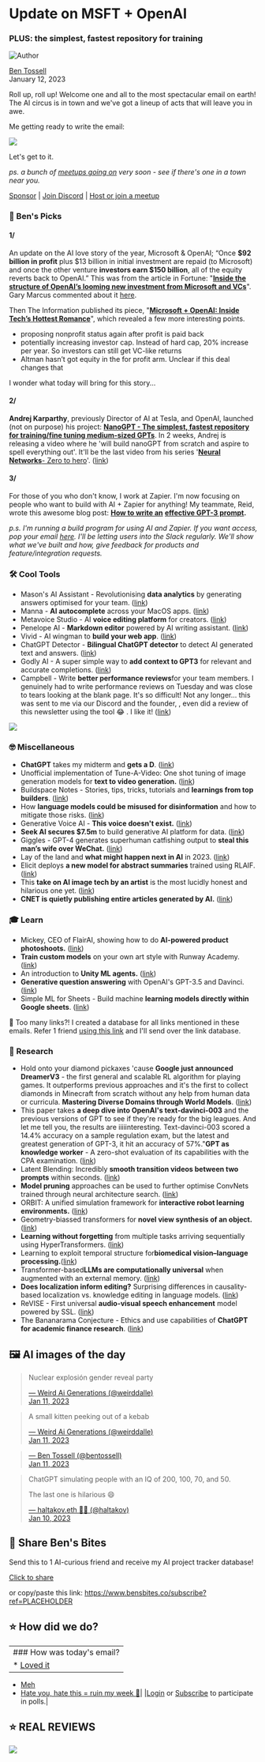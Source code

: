 # Update on MSFT + OpenAI

### PLUS: the simplest, fastest repository for training

![Author](https://media.beehiiv.com/cdn-cgi/image/fit=scale-down,format=auto,onerror=redirect,quality=80/uploads/user/profile_picture/fc858b4d-39e3-4be1-abf4-2b55504e21a2/thumb_uJ4UYake_400x400.jpg)

[Ben Tossell](https://www.twitter.com/bentossell)\
January 12, 2023

Roll up, roll up! Welcome one and all to the most spectacular email on earth! The AI circus is in town and we've got a lineup of acts that will leave you in awe.

Me getting ready to write the email:

![](https://media.beehiiv.com/cdn-cgi/image/fit=scale-down,format=auto,onerror=redirect,quality=80/uploads/asset/file/34708aa9-789e-4233-bfb9-c6fa33821acd/giphy__4_.gif)

Let's get to it.

*ps. a bunch of [meetups going on](https://meetups.bensbites.co/) very soon - see if there's one in a town near you.*

[Sponsor](https://sponsor.bensbites.co/) | [Join Discord](https://discord.gg/qd92NKjDdE) | [Host or join a meetup](https://meetups.bensbites.co/)

### 🤌 Ben's Picks

#### 1/

An update on the AI love story of the year, Microsoft & OpenAI; “Once **$92 billion in profit** plus $13 billion in initial investment are repaid (to Microsoft) and once the other venture **investors earn $150 billion**, all of the equity reverts back to OpenAI.” This was from the article in Fortune: "**[Inside the structure of OpenAI’s looming new investment from Microsoft and VCs](https://fortune.com/2023/01/11/structure-openai-investment-microsoft/)**". Gary Marcus commented about it [here](https://garymarcus.substack.com/p/is-microsoft-about-to-get-the-deal).

Then The Information published its piece, "**[Microsoft + OpenAI: Inside Tech’s Hottest Romance](https://www.theinformation.com/articles/microsoft-openai-inside-techs-hottest-romance?rc=bdorru)**", which revealed a few more interesting points.

- proposing nonprofit status again after profit is paid back
- potentially increasing investor cap. Instead of hard cap, 20% increase per year. So investors can still get VC-like returns
- Altman hasn’t got equity in the for profit arm. Unclear if this deal changes that

I wonder what today will bring for this story...

#### 2/

**Andrej Karparthy**, previously Director of AI at Tesla, and OpenAI, launched (not on purpose) his project: [**NanoGPT - The simplest, fastest repository for training/fine tuning medium-sized GPTs**](https://github.com/karpathy/nanoGPT). In 2 weeks, Andrej is releasing a video where he 'will build nanoGPT from scratch and aspire to spell everything out'. It'll be the last video from his series '**[Neural Networks](https://www.youtube.com/playlist?list=PLAqhIrjkxbuWI23v9cThsA9GvCAUhRvKZ)**[- Zero to hero](https://www.youtube.com/playlist?list=PLAqhIrjkxbuWI23v9cThsA9GvCAUhRvKZ)'. ([<u>link</u>](https://www.youtube.com/playlist?list=PLAqhIrjkxbuWI23v9cThsA9GvCAUhRvKZ))

#### 3/

For those of you who don't know, I work at Zapier. I'm now focusing on people who want to build with AI + Zapier for anything! My teammate, Reid, wrote this awesome blog post: **[How to write an](https://zapier.com/blog/gpt-3-prompt/)** **[effective GPT-3 prompt](https://zapier.com/blog/gpt-3-prompt/).**

*p.s. I'm running a build program for using AI and Zapier. If you want access, pop your email [here](https://ai.zapier.app/sign-up). I'll be letting users into the Slack regularly. We'll show what we've built and how, give feedback for products and feature/integration requests.*

### 🛠️ Cool Tools

- Mason's AI Assistant - Revolutionising **data analytics** by generating answers optimised for your team. ([<u>link</u>](https://mason.app/blog/introducing-ai-assistant))
- Manna - **AI autocomplete** across your MacOS apps. ([<u>link</u>](https://docs.google.com/forms/d/e/1FAIpQLScdhiz0c0g74vr7pRlctPjoAZUtVQm3Yi4s1xEn1go-7atiJw/viewform))
- Metavoice Studio - AI **voice editing platform** for creators. ([<u>link</u>](https://studio.themetavoice.xyz/))
- Penelope AI - **Markdown editor** powered by AI writing assistant. ([<u>link</u>](https://penelopeai.com/))
- Vivid - AI wingman to **build your web app**. ([<u>link</u>](https://www.vivid.lol/))
- ChatGPT Detector - **Bilingual ChatGPT detector** to detect AI generated text and answers. ([<u>link</u>](https://huggingface.co/spaces/Hello-SimpleAI/chatgpt-detector-single))
- Godly AI - A super simple way to **add context to GPT3** for relevant and accurate completions. ([<u>link</u>](https://godly.ai/))
- Campbell - Write **better performance reviews**for your team members. I genuinely had to write performance reviews on Tuesday and was close to tears looking at the blank page. It's so difficult! Not any longer... this was sent to me via our Discord and the founder, , even did a review of this newsletter using the tool 😂 . I like it! ([<u>link</u>](https://review.gobudapest.io/))

![](https://media.beehiiv.com/cdn-cgi/image/fit=scale-down,format=auto,onerror=redirect,quality=80/uploads/asset/file/01462f2c-f32f-4f35-be8a-272531c5d01d/CleanShot_2023-01-12_at_01.16.472x.png)

### 🤓 Miscellaneous

- **ChatGPT** takes my midterm and **gets a D**. ([<u>link</u>](https://betonit.substack.com/p/chatgpt-takes-my-midterm-and-gets))
- Unofficial implementation of Tune-A-Video: One shot tuning of image generation models for **text to video generation.** ([<u>link</u>](https://github.com/bryandlee/Tune-A-Video))
- Buildspace Notes - Stories, tips, tricks, tutorials and **learnings from top builders**. ([<u>link</u>](https://buildspace.so/notes))
- How **language models could be misused for disinformation** and how to mitigate those risks. ([<u>link</u>](https://openai.com/blog/forecasting-misuse/))
- Generative Voice AI - **This voice doesn't exist.** ([<u>link</u>](https://blog.elevenlabs.io/enter-the-new-year-with-a-bang/))
- **Seek AI secures $7.5m** to build generative AI platform for data. ([<u>link</u>](https://twitter.com/sarahrnagy/status/1613220253894381568?s=20\&t=luzqnJHYk-LQrQOBlCwg3w))
- Giggles - GPT-4 generates superhuman catfishing output to **steal this man’s wife over WeChat.** ([<u>link</u>](https://twitter.com/blader/status/1613222192451571713?s=20\&t=Qz49cJYAF7sYAQHmMpGx7Q))
- Lay of the land and **what might happen next in AI** in 2023. ([<u>link</u>](https://twitter.com/RamaswmySridhar/status/1613271413020037120?s=20\&t=dbhpRiin-Wz51fVJ8UuZjg))
- Elicit deploys **a new model for abstract summaries** trained using RLAIF. ([<u>link</u>](https://twitter.com/Charlie43375818/status/1612569402129678336?s=20\&t=Iu-gYTsd3MDgEMibmcHiGw))
- This **take on AI image tech by an artist** is the most lucidly honest and hilarious one yet. ([<u>link</u>](https://twitter.com/StrangeNative/status/1613358469226328066?s=20\&t=OrWFICHw8CNq2UJiN5ANLQ))
- **CNET is quietly publishing entire articles generated by AI.** ([<u>link</u>](https://futurism.com/the-byte/cnet-publishing-articles-by-ai))

### 🎓 Learn

- Mickey, CEO of FlairAI, showing how to do **AI-powered product photoshoots.** ([link](https://twitter.com/mickeyxfriedman/status/1613251965634465792))
- **Train custom models** on your own art style with Runway Academy. ([<u>link</u>](https://twitter.com/runwayml/status/1613183261211070464?s=20\&t=wSxQPX-iN7fmk8OWbFtmhA))
- An introduction to **Unity ML agents.** ([<u>link</u>](https://huggingface.co/deep-rl-course/unit5/introduction))
- **Generative question answering** with OpenAI's GPT-3.5 and Davinci. ([<u>link</u>](https://youtu.be/dRUIGgNBvVk))
- Simple ML for Sheets - Build machine **learning models directly within Google sheets**. ([link](https://twitter.com/sumanth_077/status/1613083118235422721))

👋 Too many links?! I created a database for all links mentioned in these emails. Refer 1 friend [using this link](https://www.bensbites.co/subscribe?ref=PLACEHOLDER) and I'll send over the link database.

### 🔬 Research

- Hold onto your diamond pickaxes 'cause **Google just announced DreamerV3** - the first general and scalable RL algorithm for playing games. It outperforms previous approaches and it's the first to collect diamonds in Minecraft from scratch without any help from human data or curricula. **Mastering Diverse Domains through World Models**. ([<u>link</u>](https://arxiv.org/abs/2301.04104v1))
- This paper takes **a deep dive into OpenAI's text-davinci-003** and the previous versions of GPT to see if they're ready for the big leagues. And let me tell you, the results are iiiiinteresting. Text-davinci-003 scored a 14.4% accuracy on a sample regulation exam, but the latest and greatest generation of GPT-3, it hit an accuracy of 57%."**GPT as knowledge worker** - A zero-shot evaluation of its capabilities with the CPA examination. ([<u>link</u>](https://arxiv.org/abs/2301.04408))
- Latent Blending: Incredibly **smooth transition videos between two prompts** within seconds. ([<u>link</u>](https://github.com/lunarring/latentblending))
- **Model pruning** approaches can be used to further optimise ConvNets trained through neural architecture search. ([<u>link</u>](https://arxiv.org/abs/2301.04502))
- ORBIT: A unified simulation framework for **interactive robot learning environments.** ([<u>link</u>](http://arxiv.org/abs/2301.04195))
- Geometry-biassed transformers for **novel view synthesis of an object.** ([<u>link</u>](https://arxiv.org/abs/2301.04650))
- **Learning without forgetting** from multiple tasks arriving sequentially using HyperTransformers. ([<u>link</u>](https://arxiv.org/abs/2301.04584))
- Learning to exploit temporal structure for**biomedical vision–language processing.**([<u>link</u>](http://arxiv.org/abs/2301.04558))
- Transformer-based**LLMs are computationally universal** when augmented with an external memory. ([<u>link</u>](https://arxiv.org/abs/2301.04589))
- **Does localization inform editing?** Surprising differences in causality-based localization vs. knowledge editing in language models. ([<u>link</u>](https://arxiv.org/abs/2301.04213))
- ReVISE - First universal **audio-visual speech enhancement** model powered by SSL. ([<u>link</u>](https://arxiv.org/abs/2212.11377))
- The Bananarama Conjecture - Ethics and use capabilities of **ChatGPT for academic finance research**. ([<u>link</u>](https://papers.ssrn.com/sol3/papers.cfm?abstract_id=4322651))

## 🖼 AI images of the day

> >
>
> Nuclear explosión gender reveal party
>
> [— Weird Ai Generations (@weirddalle)\
> Jan 11, 2023](https://twitter.com/weirddalle/status/1613215039598776322)

> >
>
> A small kitten peeking out of a kebab
>
> [— Weird Ai Generations (@weirddalle)\
> Jan 11, 2023](https://twitter.com/weirddalle/status/1613180349466513408)

> > >
>
> [— Ben Tossell (@bentossell)\
> Jan 11, 2023](https://twitter.com/bentossell/status/1613237197775450112)

> >
>
> ChatGPT simulating people with an IQ of 200, 100, 70, and 50.
>
> The last one is hilarious 😄
>
> [— haltakov.eth 🧱🔨 (@haltakov)\
> Jan 10, 2023](https://twitter.com/haltakov/status/1612928185230061569)

## 🤗 Share Ben's Bites

Send this to 1 AI-curious friend and receive my AI project tracker database!

[Click to share](https://www.bensbites.co/subscribe?ref=PLACEHOLDER)

or copy/paste this link: https://www.bensbites.co/subscribe?ref=PLACEHOLDER

## ⭐️ How did we do?

||
|:---|
|### How was today's email?|
|\* [Loved it](https://www.bensbites.co/login)

- [Meh](https://www.bensbites.co/login)
- [Hate you, hate this = ruin my week 🥹](https://www.bensbites.co/login)|
  |[Login](https://www.bensbites.co/login) or [Subscribe](https://www.bensbites.co/subscribe) to participate in polls.|

## ⭐️ REAL REVIEWS

![](https://media.beehiiv.com/cdn-cgi/image/fit=scale-down,format=auto,onerror=redirect,quality=80/uploads/asset/file/c8a91ecd-5477-493e-bb9d-9ed8f04bde24/Screenshot_2022-12-13_at_14.55.58.png)
